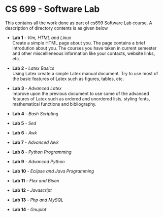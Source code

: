 # CS 699 - Software Lab
This contains all the work done as part of cs699 Software Lab course. A description of directory contents is as given below   

* **Lab 1** - _Vim, HTML and Linux_  
Create a simple HTML page about you. The page contains a brief introdution about you. The courses you have taken in current semester and other miscellleneous information like your contacts, website links, etc.  

* **Lab 2** - _Latex Basics_  
Using Latex create a simple Latex manual document. Try to use most of the basic features of Latex such as figures, tables, etc.

* **Lab 3** - _Advanced Latex_  
Improve upon the previous document to use some of the advanced fetaures of Latex such as ordered and unordered lists, styling  fonts, mathematical functions and bibliography.

* **Lab 4** - _Bash Scripting_  

* **Lab 5** - _Sed_  

* **Lab 6** - _Awk_  

* **Lab 7** - _Advanced Awk_  

* **Lab 8** - _Python Programming_  

* **Lab 9** - _Advanced Python_  

* **Lab 10** - _Eclipse and Java Programming_  

* **Lab 11** - _Flex and Bison_  

* **Lab 12** - _Javascript_ 

* **Lab 13** - _Php and MySQL_  

* **Lab 14** - _Gnuplot_  
